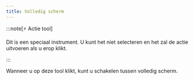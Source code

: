 ```yaml
---
title: Volledig scherm
---
```


:::note[⚡ Actie tool]

Dit is een speciaal instrument.
U kunt het niet selecteren en het zal de actie uitvoeren als u erop klikt.

:::

Wanneer u op deze tool klikt, kunt u schakelen tussen volledig scherm.
